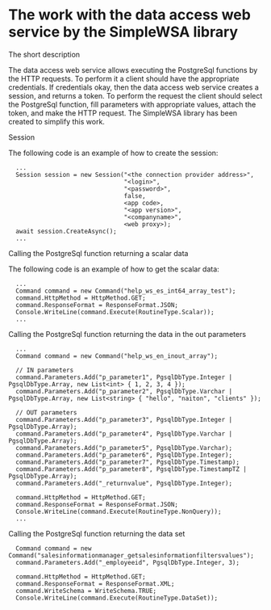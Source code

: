 # The work with the data access web service by the SimpleWSA library

The short description

  The data access web service allows executing the PostgreSql functions by the HTTP 
requests. To perform it a client should have the appropriate credentials. If credentials
okay, then the data access web service creates a session, and returns a token.
  To perform the request the client should select the PostgreSql function, fill parameters
with appropriate values, attach the token, and make the HTTP request.
  The SimpleWSA library has been created to simplify this work.

Session

  The following code is an example of how to create the session:

      ...
      Session session = new Session("<the connection provider address>",
                                    "<login>",
                                    "<password>",
                                    false,
                                    <app code>,
                                    "<app version>",
                                    "<companyname>",
                                    <web proxy>);
      await session.CreateAsync();
	  ...

Calling the PostgreSql function returning a scalar data

  The following code is an example of how to get the scalar data:

      ...
      Command command = new Command("help_ws_es_int64_array_test");
      command.HttpMethod = HttpMethod.GET;
      command.ResponseFormat = ResponseFormat.JSON;
      Console.WriteLine(command.Execute(RoutineType.Scalar));
	  ...

Calling the PostgreSql function returning the data in the out parameters

      ...
      Command command = new Command("help_ws_en_inout_array");

	  // IN parameters
      command.Parameters.Add("p_parameter1", PgsqlDbType.Integer | PgsqlDbType.Array, new List<int> { 1, 2, 3, 4 });
      command.Parameters.Add("p_parameter2", PgsqlDbType.Varchar | PgsqlDbType.Array, new List<string> { "hello", "naiton", "clients" });

	  // OUT parameters
      command.Parameters.Add("p_parameter3", PgsqlDbType.Integer | PgsqlDbType.Array);
      command.Parameters.Add("p_parameter4", PgsqlDbType.Varchar | PgsqlDbType.Array);
      command.Parameters.Add("p_parameter5", PgsqlDbType.Varchar);
      command.Parameters.Add("p_parameter6", PgsqlDbType.Integer);
      command.Parameters.Add("p_parameter7", PgsqlDbType.Timestamp);
      command.Parameters.Add("p_parameter8", PgsqlDbType.TimestampTZ | PgsqlDbType.Array);
      command.Parameters.Add("_returnvalue", PgsqlDbType.Integer);

	  command.HttpMethod = HttpMethod.GET;
      command.ResponseFormat = ResponseFormat.JSON;
      Console.WriteLine(command.Execute(RoutineType.NonQuery));
	  ...

Calling the PostgreSql function returning the data set

      Command command = new Command("salesinformationmanager_getsalesinformationfiltersvalues");
      command.Parameters.Add("_employeeid", PgsqlDbType.Integer, 3);

      command.HttpMethod = HttpMethod.GET;
      command.ResponseFormat = ResponseFormat.XML;
      command.WriteSchema = WriteSchema.TRUE;
      Console.WriteLine(command.Execute(RoutineType.DataSet));
